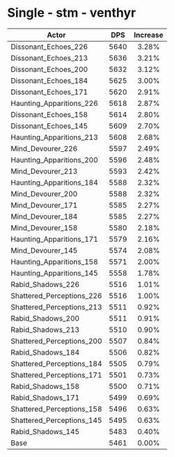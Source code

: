 # Single - stm - venthyr
| Actor | DPS | Increase |
|---|:---:|:---:|
|Dissonant_Echoes_226|5640|3.28%|
|Dissonant_Echoes_213|5636|3.21%|
|Dissonant_Echoes_200|5632|3.12%|
|Dissonant_Echoes_184|5625|3.00%|
|Dissonant_Echoes_171|5620|2.91%|
|Haunting_Apparitions_226|5618|2.87%|
|Dissonant_Echoes_158|5614|2.80%|
|Dissonant_Echoes_145|5609|2.70%|
|Haunting_Apparitions_213|5608|2.68%|
|Mind_Devourer_226|5597|2.49%|
|Haunting_Apparitions_200|5596|2.48%|
|Mind_Devourer_213|5593|2.42%|
|Haunting_Apparitions_184|5588|2.32%|
|Mind_Devourer_200|5588|2.32%|
|Mind_Devourer_171|5585|2.27%|
|Mind_Devourer_184|5585|2.27%|
|Mind_Devourer_158|5580|2.18%|
|Haunting_Apparitions_171|5579|2.16%|
|Mind_Devourer_145|5574|2.08%|
|Haunting_Apparitions_158|5571|2.00%|
|Haunting_Apparitions_145|5558|1.78%|
|Rabid_Shadows_226|5516|1.01%|
|Shattered_Perceptions_226|5516|1.00%|
|Shattered_Perceptions_213|5511|0.92%|
|Rabid_Shadows_200|5511|0.91%|
|Rabid_Shadows_213|5510|0.90%|
|Shattered_Perceptions_200|5507|0.84%|
|Rabid_Shadows_184|5506|0.82%|
|Shattered_Perceptions_184|5505|0.79%|
|Shattered_Perceptions_171|5501|0.73%|
|Rabid_Shadows_158|5500|0.71%|
|Rabid_Shadows_171|5499|0.69%|
|Shattered_Perceptions_158|5496|0.63%|
|Shattered_Perceptions_145|5495|0.63%|
|Rabid_Shadows_145|5483|0.40%|
|Base|5461|0.00%|
